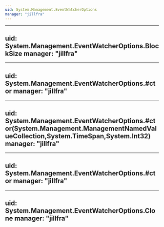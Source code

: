 ```yaml
---
uid: System.Management.EventWatcherOptions
manager: "jillfra"
---
```


---
uid: System.Management.EventWatcherOptions.BlockSize
manager: "jillfra"
---

---
uid: System.Management.EventWatcherOptions.#ctor
manager: "jillfra"
---

---
uid: System.Management.EventWatcherOptions.#ctor(System.Management.ManagementNamedValueCollection,System.TimeSpan,System.Int32)
manager: "jillfra"
---

---
uid: System.Management.EventWatcherOptions.#ctor
manager: "jillfra"
---

---
uid: System.Management.EventWatcherOptions.Clone
manager: "jillfra"
---
